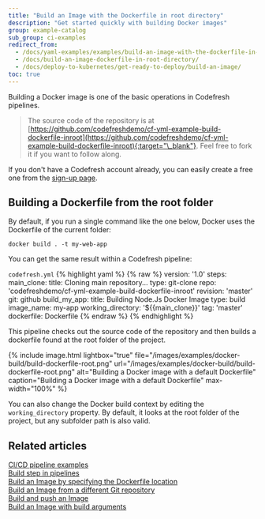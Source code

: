 ```yaml
---
title: "Build an Image with the Dockerfile in root directory"
description: "Get started quickly with building Docker images"
group: example-catalog
sub_group: ci-examples
redirect_from:
  - /docs/yaml-examples/examples/build-an-image-with-the-dockerfile-in-root-directory/
  - /docs/build-an-image-dockerfile-in-root-directory/
  - /docs/deploy-to-kubernetes/get-ready-to-deploy/build-an-image/
toc: true
---
```

Building a Docker image is one of the basic operations in Codefresh pipelines.

>The source code of the repository is at [https://github.com/codefreshdemo/cf-yml-example-build-dockerfile-inroot](https://github.com/codefreshdemo/cf-yml-example-build-dockerfile-inroot){:target="\_blank"}. Feel free to fork it if you want to follow along.

If you don't have a Codefresh account already, you can easily create a free one from the [sign-up page]({{site.baseurl}}/docs/administration/account-user-management/create-a-codefresh-account/).


## Building a Dockerfile from the root folder

By default, if you run a single command like the one below, Docker uses the Dockerfile of the current folder:

```
docker build . -t my-web-app
```

You can get the same result within a Codefresh pipeline:


  `codefresh.yml`
{% highlight yaml %}
{% raw %}
version: '1.0'
steps:
  main_clone:
    title: Cloning main repository...
    type: git-clone
    repo: 'codefreshdemo/cf-yml-example-build-dockerfile-inroot'
    revision: 'master'
    git: github
  build_my_app:
    title: Building Node.Js Docker Image
    type: build
    image_name: my-app
    working_directory: '${{main_clone}}'
    tag: 'master'
    dockerfile: Dockerfile
{% endraw %}
{% endhighlight %}

This pipeline checks out the source code of the repository and then builds a dockerfile found at the root folder of the project.

{% include image.html 
lightbox="true" 
file="/images/examples/docker-build/build-dockerfile-root.png" 
url="/images/examples/docker-build/build-dockerfile-root.png" 
alt="Building a Docker image with a default Dockerfile"
caption="Building a Docker image with a default Dockerfile"
max-width="100%" 
%}

You can also change the Docker build context by editing the `working_directory` property. By default, it looks at the root folder of the project, but any subfolder path is also valid.


## Related articles
[CI/CD pipeline examples]({{site.baseurl}}/docs/example-catalog/examples/#ci-examples)  
[Build step in pipelines]({{site.baseurl}}/docs/pipelines/steps/build/)  
[Build an Image by specifying the Dockerfile location]({{site.baseurl}}/docs/example-catalog/ci-examples/build-an-image-specify-dockerfile-location)  
[Build an Image from a different Git repository]({{site.baseurl}}/docs/example-catalog/ci-examples/build-an-image-from-a-different-git-repository)  
[Build and push an Image]({{site.baseurl}}/docs/example-catalog/ci-examples/build-and-push-an-image)  
[Build an Image with build arguments]({{site.baseurl}}/docs/example-catalog/ci-examples/build-an-image-with-build-arguments)
